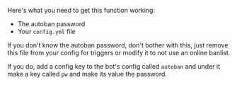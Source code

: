 Here's what you need to get this function working:

  * The autoban password
  * Your `config.yml` file

If you don't know the autoban password, don't bother with this, just remove this file from your config for triggers or modify it to not use an online banlist.

If you do, add a config key to the bot's config called `autoban` and under it make a key called `pw` and make its value the password.
